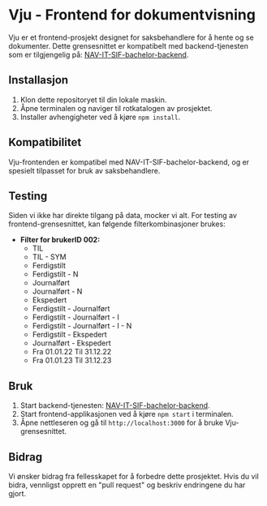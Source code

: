 # Vju - Frontend for dokumentvisning

Vju er et frontend-prosjekt designet for saksbehandlere for å hente og se dokumenter. Dette grensesnittet er kompatibelt med backend-tjenesten som er tilgjengelig på: [NAV-IT-SIF-bachelor-backend](https://github.com/Bad-chelor-ITPE3200/NAV-IT-SIF-bachelor-backend).

## Installasjon

1. Klon dette repositoryet til din lokale maskin.
2. Åpne terminalen og naviger til rotkatalogen av prosjektet.
3. Installer avhengigheter ved å kjøre `npm install`.

## Kompatibilitet

Vju-frontenden er kompatibel med NAV-IT-SIF-bachelor-backend, og er spesielt tilpasset for bruk av saksbehandlere.

## Testing

Siden vi ikke har direkte tilgang på data, mocker vi alt. For testing av frontend-grensesnittet, kan følgende filterkombinasjoner brukes:

- **Filter for brukerID 002:**
    - TIL
    - TIL - SYM
    - Ferdigstilt
    - Ferdigstilt - N
    - Journalført
    - Journalført - N
    - Ekspedert
    - Ferdigstilt - Journalført
    - Ferdigstilt - Journalført - I
    - Ferdigstilt - Journalført - I - N
    - Ferdigstilt - Ekspedert
    - Journalført - Ekspedert
    - Fra 01.01.22 Til 31.12.22
    - Fra 01.01.23 Til 31.12.23

## Bruk

1. Start backend-tjenesten: [NAV-IT-SIF-bachelor-backend](https://github.com/Bad-chelor-ITPE3200/NAV-IT-SIF-bachelor-backend).
2. Start frontend-applikasjonen ved å kjøre `npm start` i terminalen.
3. Åpne nettleseren og gå til `http://localhost:3000` for å bruke Vju-grensesnittet.

## Bidrag

Vi ønsker bidrag fra fellesskapet for å forbedre dette prosjektet. Hvis du vil bidra, vennligst opprett en "pull request" og beskriv endringene du har gjort.
